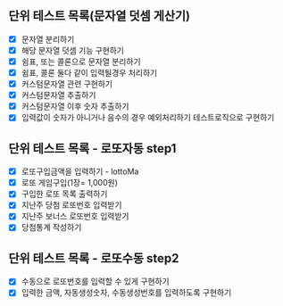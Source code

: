 ## 단위 테스트 목록(문자열 덧셈 게산기)
- [x] 문자열 분리하기
- [x] 해당 문자열 덧셈 기능 구현하기
- [x] 쉼표, 또는 콜론으로 문자열 분리하기
- [x] 쉼표, 콜론 둘다 같이 입력될경우 처리하기
- [x] 커스텀문자열 관련 구현하기
- [x] 커스텀문자열 추출하기
- [x] 커스텀문자열 이후 숫자 추출하기
- [x] 입력값이 숫자가 아니거나 음수의 경우 예외처리하기 테스트로직으로 구현하기 

## 단위 테스트 목록 - 로또자동 step1
- [x] 로또구입금액을 입력하기 - lottoMa
- [x] 로또 게임구입(1장= 1,000원) 
- [x] 구입한 로또 목록 출력하기
- [x] 지난주 당첨 로또번호 입력받기
- [x] 지난주 보너스 로또번호 입력받기
- [x] 당첨통계 작성하기

## 단위 테스트 목록 - 로또수동 step2
 - [x] 수동으로 로또번호를 입력할 수 있게 구현하기
 - [x] 입력한 금액, 자동생성숫자, 수동생성번호를 입력하도록 구현하기
